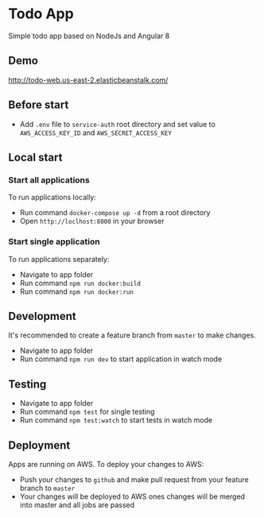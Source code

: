 # Todo App

Simple todo app based on NodeJs and Angular 8

## Demo

http://todo-web.us-east-2.elasticbeanstalk.com/

## Before start

* Add `.env` file to `service-auth` root directory and set value to `AWS_ACCESS_KEY_ID` and `AWS_SECRET_ACCESS_KEY`

## Local start

### Start all applications

To run applications locally:

* Run command `docker-compose up -d` from a root directory
* Open `http://loclhost:8000` in your browser

### Start single application

To run applications separately:

* Navigate to app folder
* Run command `npm run docker:build`
* Run command `npm run docker:run`

## Development

It's recommended to create a feature branch from `master` to make changes. 

* Navigate to app folder
* Run command `npm run dev` to start application in watch mode

## Testing

* Navigate to app folder
* Run command `npm test` for single testing
* Run command `npm test:watch` to start tests in watch mode

## Deployment

Apps are running on AWS. To deploy your changes to AWS:

* Push your changes to `github` and make pull request from your feature branch to `master`
* Your changes will be deployed to AWS ones changes will be merged into master and all jobs are passed
